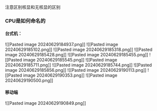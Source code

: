 注意区别核显和无核显的区别

### CPU是如何命名的

#### 台式机：
![[Pasted image 20240629184937.png]]
![[Pasted image 20240629185102.png]]
![[Pasted image 20240629185318.png]]
![[Pasted image 20240629185428.png]]
![[Pasted image 20240629185455.png]]
![[Pasted image 20240629185545.png]]
![[Pasted image 20240629185711.png]]
![[Pasted image 20240629185744.png]]
![[Pasted image 20240629185856.png]]
![[Pasted image 20240629190113.png]]
![[Pasted image 20240629190353.png]]
![[Pasted image 20240629190500.png]]
#### 移动端
![[Pasted image 20240629190849.png]]












